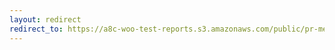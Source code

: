 ```yaml
---
layout: redirect
redirect_to: https://a8c-woo-test-reports.s3.amazonaws.com/public/pr-merge/43244/api/index.html
---
```

